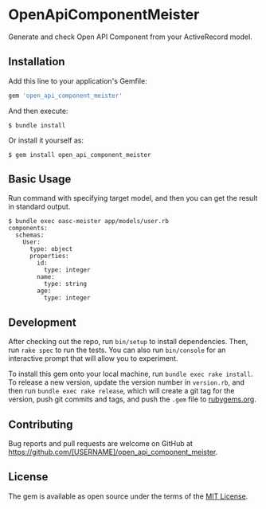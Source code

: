 # OpenApiComponentMeister

Generate and check Open API Component from your ActiveRecord model.

## Installation

Add this line to your application's Gemfile:

```ruby
gem 'open_api_component_meister'
```

And then execute:

    $ bundle install

Or install it yourself as:

    $ gem install open_api_component_meister

## Basic Usage

Run command with specifying target model, and then you can get the result in standard output.

```shell
$ bundle exec oasc-meister app/models/user.rb
components:
  schemas:
    User:
      type: object
      properties:
        id:
          type: integer
        name:
          type: string
        age:
          type: integer
```

## Development

After checking out the repo, run `bin/setup` to install dependencies. Then, run `rake spec` to run the tests. You can also run `bin/console` for an interactive prompt that will allow you to experiment.

To install this gem onto your local machine, run `bundle exec rake install`. To release a new version, update the version number in `version.rb`, and then run `bundle exec rake release`, which will create a git tag for the version, push git commits and tags, and push the `.gem` file to [rubygems.org](https://rubygems.org).

## Contributing

Bug reports and pull requests are welcome on GitHub at https://github.com/[USERNAME]/open_api_component_meister.


## License

The gem is available as open source under the terms of the [MIT License](https://opensource.org/licenses/MIT).
